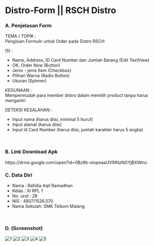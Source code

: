 # Distro-Form || RSCH Distro

### A. Penjelasan Form

TEMA / TOPIK : 
<br> Pengisian Formulir untuk Order pada Distro RSCH

ISI :
- Name, Address, ID Card Number dan Jumlah Barang (Edit TextView)
- OK, Order Now (Button)
- Jenis - jenis Item (Checkbox)
- Pilihan Warna (Radio Button)
- Ukuran (Spinner)

KEGUNAAN :
<br>Mempermudah para member distro dalam memilih product tanpa harus mengantri

DETEKSI KESALAHAN :
- Input nama (harus diisi, minimal 5 huruf)
- Input alamat (harus diisi)
- Input Id Card Number (harus diisi, jumlah karakter harus 5 angka)

<br>

### B. Link Download Apk
<p>https://drive.google.com/open?id=0Bz9b-olopeaaUV9INzNGYjBXWmc</p>

### C. Data Diri
- Nama        : Rafidia Aqil Ramadhan
- Kelas       : XI RPL 1
- No. urut    : 28
- NIS         : 4807/1526.070
- Nama Sekolah: SMK Telkom Malang

<br>

### D. (Screenshot)
![1](https://cloud.githubusercontent.com/assets/22127529/18554882/e6035866-7b8f-11e6-9989-79d7571dab6e.png)
![2](https://cloud.githubusercontent.com/assets/22127529/18554881/e5ff9604-7b8f-11e6-84e1-ce0333b55051.png)
![3](https://cloud.githubusercontent.com/assets/22127529/18554883/e60400b8-7b8f-11e6-9d7f-9b9cd216a279.png)
![4](https://cloud.githubusercontent.com/assets/22127529/18554884/e604077a-7b8f-11e6-90b2-d43ceda1bfc7.png)
![5](https://cloud.githubusercontent.com/assets/22127529/18554885/e60be29c-7b8f-11e6-9d3d-2bc4f5f5f533.png)

